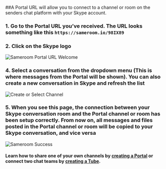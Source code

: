 ##A Portal URL will allow you to connect to a channel or room on the senders chat platform with your Skype account.

### 1. Go to the Portal URL you’ve received. The URL looks something like this `https://sameroom.io/98IX89`

### 2. Click on the Skype logo
![Sameroom Portal URL Welcome](https://in.kato.im/c76bb40f2a2e9a68eaa13a3ae2c8d8e4627c565c77aca6158f001f5492ec7724/Sameroom-Select-Platform-_0003_Kato.png)

### 4. Select a conversation from the dropdown menu (This is where messages from the Portal will be shown). You can also create a new conversation in Skype and refresh the list
![Create or Select Channel](https://in.kato.im/f3e2a5d2c14da062602e45bc1cf2b495b672087398f28d09162ded75ff6a848b/Sameroom%20Join%20Portal%20Select%20Room%20ALL.png)

### 5. When you see this page, the connection between your Skype conversation room and the Portal channel or room has been setup correctly. From now on, all messages and files posted in the Portal channel or room will be copied to your Skype conversation, and vice versa
![Sameroom Success](https://in.kato.im/bc1ac42c1d1d5632a436e92b5b3603422261f99a64c602007a895ecd38973336/Sameroom%20Join%20Portal%20Success%20copy.png)

#### Learn how to share one of your own channels by [creating a Portal](/getting-started/en/portal/slack) or connect two chat teams by [creating a Tube](/getting-started/en/tube/slack).
